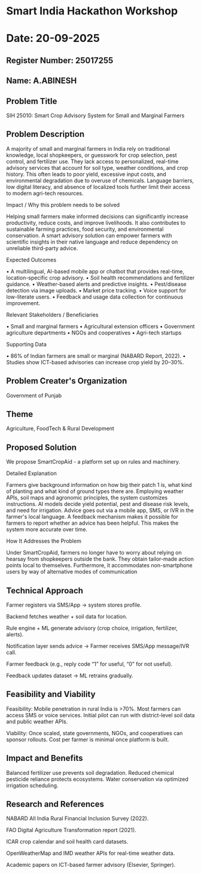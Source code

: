 # Smart India Hackathon Workshop
# Date: 20-09-2025
## Register Number: 25017255
## Name: A.ABINESH
## Problem Title
SIH 25010: Smart Crop Advisory System for Small and Marginal Farmers
## Problem Description
A majority of small and marginal farmers in India rely on traditional knowledge, local shopkeepers, or guesswork for crop selection, pest control, and fertilizer use. They lack access to personalized, real-time advisory services that account for soil type, weather conditions, and crop history. This often leads to poor yield, excessive input costs, and environmental degradation due to overuse of chemicals. Language barriers, low digital literacy, and absence of localized tools further limit their access to modern agri-tech resources.

Impact / Why this problem needs to be solved

Helping small farmers make informed decisions can significantly increase productivity, reduce costs, and improve livelihoods. It also contributes to sustainable farming practices, food security, and environmental conservation. A smart advisory solution can empower farmers with scientific insights in their native language and reduce dependency on unreliable third-party advice.

Expected Outcomes

• A multilingual, AI-based mobile app or chatbot that provides real-time, location-specific crop advisory.
• Soil health recommendations and fertilizer guidance.
• Weather-based alerts and predictive insights.
• Pest/disease detection via image uploads.
• Market price tracking.
• Voice support for low-literate users.
• Feedback and usage data collection for continuous improvement.

Relevant Stakeholders / Beneficiaries

• Small and marginal farmers
• Agricultural extension officers
• Government agriculture departments
• NGOs and cooperatives
• Agri-tech startups

Supporting Data

• 86% of Indian farmers are small or marginal (NABARD Report, 2022).
• Studies show ICT-based advisories can increase crop yield by 20–30%.

## Problem Creater's Organization
Government of Punjab

## Theme
Agriculture, FoodTech & Rural Development

## Proposed Solution
We propose SmartCropAid - a platform set up on rules and machinery.

Detailed Explanation

Farmers give background information on how big their patch 1 is, what kind of planting and what kind of ground types there are. Employing weather APIs, soil maps and agronomic principles, the system customizes instructions. AI models decide yield potential, pest and disease risk levels, and need for irrigation. Advice goes out via a mobile app, SMS, or IVR in the farmer's local language. A feedback mechanism makes it possible for farmers to report whether an advice has been helpful. This makes the system more accurate over time.

How It Addresses the Problem

Under SmartCropAid, farmers no longer have to worry about relying on hearsay from shopkeepers outside the bank. They obtain tailor-made action points local to themselves. Furthermore, it accommodates non-smartphone users by way of alternative modes of communication

## Technical Approach
Farmer registers via SMS/App → system stores profile.

Backend fetches weather + soil data for location.

Rule engine + ML generate advisory (crop choice, irrigation, fertilizer, alerts).

Notification layer sends advice → Farmer receives SMS/App message/IVR call.

Farmer feedback (e.g., reply code “1” for useful, “0” for not useful).

Feedback updates dataset → ML retrains gradually.

## Feasibility and Viability
Feasibility: Mobile penetration in rural India is >70%. Most farmers can access SMS or voice services. Initial pilot can run with district-level soil data and public weather APIs.

Viability: Once scaled, state governments, NGOs, and cooperatives can sponsor rollouts. Cost per farmer is minimal once platform is built.



## Impact and Benefits
Balanced fertilizer use prevents soil degradation.
Reduced chemical pesticide reliance protects ecosystems.
Water conservation via optimized irrigation scheduling.




## Research and References
NABARD All India Rural Financial Inclusion Survey (2022).

FAO Digital Agriculture Transformation report (2021).

ICAR crop calendar and soil health card datasets.

OpenWeatherMap and IMD weather APIs for real-time weather data.

Academic papers on ICT-based farmer advisory (Elsevier, Springer).
